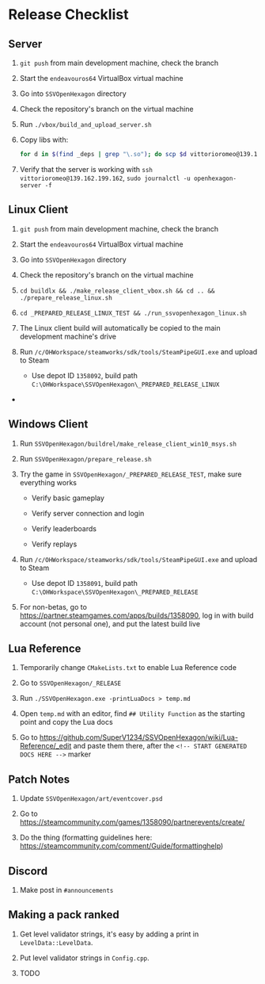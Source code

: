 # Release Checklist

## Server

1. `git push` from main development machine, check the branch

2. Start the `endeavouros64` VirtualBox virtual machine

3. Go into `SSVOpenHexagon` directory

4. Check the repository's branch on the virtual machine

5. Run `./vbox/build_and_upload_server.sh`

6. Copy libs with:

    ```bash
    for d in $(find _deps | grep "\.so"); do scp $d vittorioromeo@139.162.199.162:/home/vittorioromeo/OHWorkspace/SSVOpenHexagon/buildlx; done
    ```

7. Verify that the server is working with `ssh vittorioromeo@139.162.199.162`, `sudo journalctl -u openhexagon-server -f`

## Linux Client

1. `git push` from main development machine, check the branch

2. Start the `endeavouros64` VirtualBox virtual machine

3. Go into `SSVOpenHexagon` directory

4. Check the repository's branch on the virtual machine

5. `cd buildlx && ./make_release_client_vbox.sh && cd .. && ./prepare_release_linux.sh`

6. `cd _PREPARED_RELEASE_LINUX_TEST && ./run_ssvopenhexagon_linux.sh`

7. The Linux client build will automatically be copied to the main development machine's drive

8. Run `/c/OHWorkspace/steamworks/sdk/tools/SteamPipeGUI.exe` and upload to Steam

    - Use depot ID `1358092`, build path `C:\OHWorkspace\SSVOpenHexagon\_PREPARED_RELEASE_LINUX`
-
## Windows Client

1. Run `SSVOpenHexagon/buildrel/make_release_client_win10_msys.sh`

2. Run `SSVOpenHexagon/prepare_release.sh`

3. Try the game in `SSVOpenHexagon/_PREPARED_RELEASE_TEST`, make sure everything works

    - Verify basic gameplay

    - Verify server connection and login

    - Verify leaderboards

    - Verify replays

4. Run `/c/OHWorkspace/steamworks/sdk/tools/SteamPipeGUI.exe` and upload to Steam

    - Use depot ID `1358091`, build path `C:\OHWorkspace\SSVOpenHexagon\_PREPARED_RELEASE`

5. For non-betas, go to <https://partner.steamgames.com/apps/builds/1358090>, log in with build account (not personal one), and put the latest build live

## Lua Reference

1. Temporarily change `CMakeLists.txt` to enable Lua Reference code

2. Go to `SSVOpenHexagon/_RELEASE`

3. Run `./SSVOpenHexagon.exe -printLuaDocs > temp.md`

4. Open `temp.md` with an editor, find `## Utility Function` as the starting point and copy the Lua docs

5. Go to <https://github.com/SuperV1234/SSVOpenHexagon/wiki/Lua-Reference/_edit> and paste them there, after the `<!-- START GENERATED DOCS HERE -->` marker

## Patch Notes

1. Update `SSVOpenHexagon/art/eventcover.psd`

2. Go to <https://steamcommunity.com/games/1358090/partnerevents/create/>

3. Do the thing (formatting guidelines here: <https://steamcommunity.com/comment/Guide/formattinghelp>)

## Discord

1. Make post in `#announcements`

## Making a pack ranked

1. Get level validator strings, it's easy by adding a print in `LevelData::LevelData`.

2. Put level validator strings in `Config.cpp`.

3. TODO
